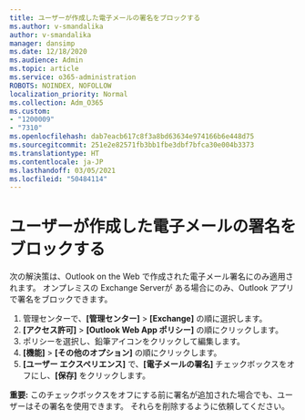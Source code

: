 ```yaml
---
title: ユーザーが作成した電子メールの署名をブロックする
ms.author: v-smandalika
author: v-smandalika
manager: dansimp
ms.date: 12/18/2020
ms.audience: Admin
ms.topic: article
ms.service: o365-administration
ROBOTS: NOINDEX, NOFOLLOW
localization_priority: Normal
ms.collection: Adm_O365
ms.custom:
- "1200009"
- "7310"
ms.openlocfilehash: dab7eacb617c8f3a8bd63634e974166b6e448d75
ms.sourcegitcommit: 251e2e82571fb3bb1fbe3dbf7bfca30e004b3373
ms.translationtype: HT
ms.contentlocale: ja-JP
ms.lasthandoff: 03/05/2021
ms.locfileid: "50484114"
---
```

# <a name="block-user-made-email-signatures"></a>ユーザーが作成した電子メールの署名をブロックする

次の解決策は、Outlook on the Web で作成された電子メール署名にのみ適用されます。 オンプレミスの Exchange Serverが ある場合にのみ、Outlook アプリで署名をブロックできます。

1. 管理センターで、**[管理センター]** > **[Exchange]** の順に選択します。
2. **[アクセス許可]** > **[Outlook Web App ポリシー]** の順にクリックします。
3. ポリシーを選択し、鉛筆アイコンをクリックして編集します。
4. **[機能]** > **[その他のオプション]** の順にクリックします。
5. **[ユーザー エクスペリエンス]** で、**[電子メールの署名]** チェックボックスをオフにし、**[保存]** をクリックします。

**重要:** このチェックボックスをオフにする前に署名が追加された場合でも、ユーザーはその署名を使用できます。 それらを削除するように依頼してください。
